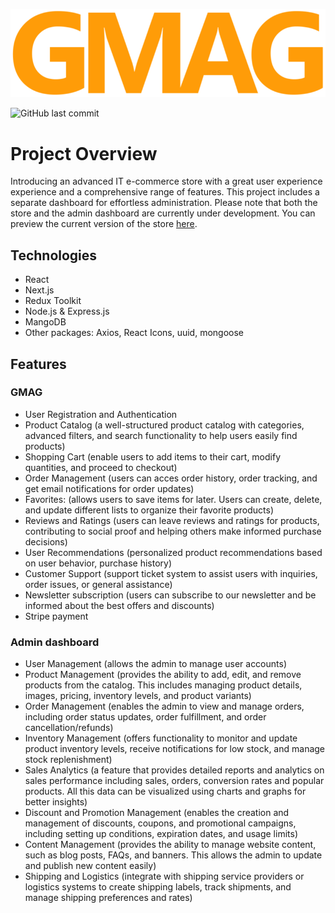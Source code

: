 ![GMAG Logo](https://github.com/Aur71/gmag/blob/ae5db3ad0886c98335d01e7861f0b57ed65c9a93/public/logo.png)

![GitHub last commit](https://img.shields.io/github/last-commit/Aur71/gmag)

# Project Overview
Introducing an advanced IT e-commerce store with a great user experience experience and a comprehensive range of features. This project includes a separate dashboard for effortless administration. Please note that both the store and the admin dashboard are currently under development. You can preview the current version of the store [here](https://gmag.vercel.app/).

## Technologies
- React
- Next.js
- Redux Toolkit
- Node.js & Express.js
- MangoDB
- Other packages: Axios, React Icons, uuid, mongoose

## Features

### GMAG
- User Registration and Authentication
- Product Catalog (a well-structured product catalog with categories, advanced filters, and search functionality to help users easily find products)
- Shopping Cart (enable users to add items to their cart, modify quantities, and proceed to checkout)
- Order Management (users can acces order history, order tracking, and get email notifications for order updates)
- Favorites: (allows users to save items for later. Users can create, delete, and update different lists to organize their favorite products)
- Reviews and Ratings (users can leave reviews and ratings for products, contributing to social proof and helping others make informed purchase decisions)
- User Recommendations (personalized product recommendations based on user behavior, purchase history)
- Customer Support (support ticket system to assist users with inquiries, order issues, or general assistance)
- Newsletter subscription (users can subscribe to our newsletter and be informed about the best offers and discounts)
- Stripe payment

### Admin dashboard
- User Management (allows the admin to manage user accounts)
- Product Management (provides the ability to add, edit, and remove products from the catalog. This includes managing product details, images, pricing, inventory levels, and product variants)
- Order Management (enables the admin to view and manage orders, including order status updates, order fulfillment, and order cancellation/refunds)
- Inventory Management (offers functionality to monitor and update product inventory levels, receive notifications for low stock, and manage stock replenishment)
- Sales Analytics (a feature that provides detailed reports and analytics on sales performance including sales, orders, conversion rates and popular products. All this data can be visualized using charts and graphs for better insights)
- Discount and Promotion Management (enables the creation and management of discounts, coupons, and promotional campaigns, including setting up conditions, expiration dates, and usage limits)
- Content Management (provides the ability to manage website content, such as blog posts, FAQs, and banners. This allows the admin to update and publish new content easily)
- Shipping and Logistics (integrate with shipping service providers or logistics systems to create shipping labels, track shipments, and manage shipping preferences and rates)
